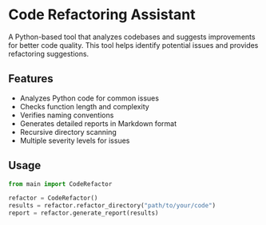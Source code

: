 # Code Refactoring Assistant

A Python-based tool that analyzes codebases and suggests improvements for better code quality. This tool helps identify potential issues and provides refactoring suggestions.

## Features

- Analyzes Python code for common issues
- Checks function length and complexity
- Verifies naming conventions
- Generates detailed reports in Markdown format
- Recursive directory scanning
- Multiple severity levels for issues

## Usage

```python
from main import CodeRefactor

refactor = CodeRefactor()
results = refactor.refactor_directory("path/to/your/code")
report = refactor.generate_report(results)
